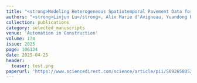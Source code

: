 ```yaml
---
title: "<strong>Modeling Heterogeneous Spatiotemporal Pavement Data for Condition Prediction and Preventive Maintenance in Digital Twin-enabled Highway Management</strong>"
authors: "<strong>Linjun Lu</strong>, Alix Marie d'Avigneau, Yuandong Pan, Zhaojie Sun, Peihang Luo, and Ioannis Brilakis"
collection: publications
category: selected_manuscripts
venue: 'Automation in Construction'
volume: 174
issue: 2025
page: 106134
date: 2025-04-25
header:
  teaser: test.png
paperurl: 'https://www.sciencedirect.com/science/article/pii/S0926580525001748'
---
```

